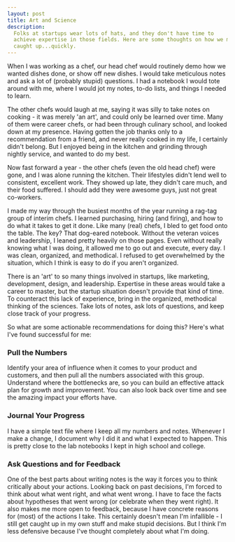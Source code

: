 ```yaml
---
layout: post
title: Art and Science
description:
  Folks at startups wear lots of hats, and they don't have time to
  achieve expertise in those fields. Here are some thoughts on how we might get
  caught up...quickly.
---
```


When I was working as a chef, our head chef would routinely demo how we wanted 
dishes done, or show off new dishes. I would take meticulous notes and ask a lot 
of (probably stupid) questions. I had a notebook I would tote around with me, 
where I would jot my notes, to-do lists, and things I needed to learn. 

The other chefs would laugh at me, saying it was silly to take notes on cooking -
it was merely 'an art', and could only be learned over time. Many of them 
were career chefs, or had been through culinary school, and looked down at my 
presence. Having gotten the job thanks only to a recommendation from a friend, 
and never really cooked in my life, I certainly didn't belong. But I enjoyed 
being in the kitchen and grinding through nightly service, and wanted to do my 
best.

Now fast forward a year - the other chefs (even the old head chef) were gone, 
and I was alone running the kitchen. Their lifestyles didn't lend well to 
consistent, excellent work. They showed up late, they didn't care much, and 
their food suffered. I should add they were awesome guys, just not great 
co-workers.

I made my way through the busiest months of the year running a rag-tag group of 
interim chefs. I learned purchasing, hiring (and firing), and how to do what it 
takes to get it done. Like many (real) chefs, I bled to get food onto the table. 
The key? That dog-eared notebook. Without the veteran voices and leadership, I 
leaned pretty heavily on those pages. Even without really knowing what I was 
doing, it allowed me to go out and execute, every day. I was clean, organized, 
and methodical. I refused to get overwhelmed by the situation, which I think is 
easy to do if you aren't organized.

There is an 'art' to so many things involved in startups, like marketing, 
development, design, and leadership. Expertise in these areas would take a 
career to master, but the startup situation doesn't provide that kind of time. 
To counteract this lack of experience, bring in the organized, methodical 
thinking of the sciences. Take lots of notes, ask lots of questions, and keep 
close track of your progress.

So what are some actionable recommendations for doing this? Here's what I've 
found successful for me:

### Pull the Numbers
Identify your area of influence when it comes to your product and customers, 
and then pull all the numbers associated with this group. Understand where the 
bottlenecks are, so you can build an effective attack plan for growth and 
improvement. You can also look back over time and see the amazing impact your 
efforts have.

### Journal Your Progress
I have a simple text file where I keep all my numbers and notes. Whenever I 
make a change, I document why I did it and what I expected to happen. This is 
pretty close to the lab notebooks I kept in high school and college.

### Ask Questions and for Feedback
One of the best parts about writing notes is the way it forces you to think 
critically about your actions. Looking back on past decisions, I'm forced to 
think about what went right, and what went wrong. I have to face the facts about 
hypotheses that went wrong (or celebrate when they went right). It also makes me 
more open to feedback, because I have concrete reasons for (most) of the actions 
I take. This certainly doesn't mean I'm infallible - I still get caught up in my
own stuff and make stupid decisions. But I think I'm less defensive because 
I've thought completely about what I'm doing.
